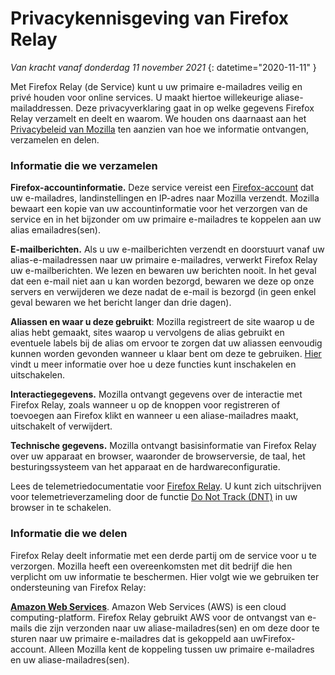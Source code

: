 ﻿# Privacykennisgeving van Firefox Relay

*Van kracht vanaf donderdag 11 november 2021*
{: datetime="2020-11-11" }

Met Firefox Relay (de Service) kunt u uw primaire e-mailadres veilig en privé houden voor online services. U maakt hiertoe willekeurige aliase-mailaddressen. Deze privacyverklaring gaat in op welke gegevens Firefox Relay verzamelt en deelt en waarom. We houden ons daarnaast aan het [Privacybeleid van Mozilla](https://www.mozilla.org/privacy/) ten aanzien van hoe we informatie ontvangen, verzamelen en delen.

### Informatie die we verzamelen

__Firefox-accountinformatie.__ Deze service vereist een [Firefox-account](https://www.mozilla.org/privacy/firefox/#firefox-accounts-join-firefox) dat uw e-mailadres, landinstellingen en IP-adres naar Mozilla verzendt. Mozilla bewaart een kopie van uw accountinformatie voor het verzorgen van de service en in het bijzonder om uw primaire e-mailadres te koppelen aan uw alias emailadres(sen).

__E-mailberichten.__ Als u uw e-mailberichten verzendt en doorstuurt vanaf uw alias-e-mailadressen naar uw primaire e-mailadres, verwerkt Firefox Relay uw e-mailberichten. We lezen en bewaren uw berichten nooit. In het geval dat een e-mail niet aan u kan worden bezorgd, bewaren we deze op onze servers en verwijderen we deze nadat de e-mail is bezorgd (in geen enkel geval bewaren we het bericht langer dan drie dagen).

__Aliassen en waar u deze gebruikt__: Mozilla registreert de site waarop u de alias hebt gemaakt, sites waarop u vervolgens de alias gebruikt en eventuele labels bij de alias om ervoor te zorgen dat uw aliassen eenvoudig kunnen worden gevonden wanneer u klaar bent om deze te gebruiken. [Hier](https://relay.firefox.com/faq) vindt u meer informatie over hoe u deze functies kunt inschakelen en uitschakelen.

__Interactiegegevens.__ Mozilla ontvangt gegevens over de interactie met Firefox Relay, zoals wanneer u op de knoppen voor registreren of toevoegen aan Firefox klikt en wanneer u een aliase-mailadres maakt, uitschakelt of verwijdert.

__Technische gegevens.__ Mozilla ontvangt basisinformatie van Firefox Relay over uw apparaat en browser, waaronder de browserversie, de taal, het besturingssysteem van het apparaat en de hardwareconfiguratie.

Lees de telemetriedocumentatie voor [Firefox Relay](https://github.com/mozilla/fx-private-relay/blob/master/METRICS.md?). U kunt zich uitschrijven voor telemetrieverzameling door de functie [Do Not Track (DNT)](https://support.mozilla.org/kb/how-do-i-turn-do-not-track-feature) in uw browser in te schakelen.  

### Informatie die we delen

Firefox Relay deelt informatie met een derde partij om de service voor u te verzorgen. Mozilla heeft een overeenkomsten met dit bedrijf die hen verplicht om uw informatie te beschermen. Hier volgt wie we gebruiken ter ondersteuning van Firefox Relay:

__[Amazon Web Services](https://aws.amazon.com/privacy/)__. Amazon Web Services (AWS) is een cloud computing-platform. Firefox Relay gebruikt AWS voor de ontvangst van e-mails die zijn verzonden naar uw aliase-mailadres(sen) en om deze door te sturen naar uw primaire e-mailadres dat is gekoppeld aan uwFirefox-account. Alleen Mozilla kent de koppeling tussen uw primaire e-mailadres en uw aliase-mailadres(sen).
